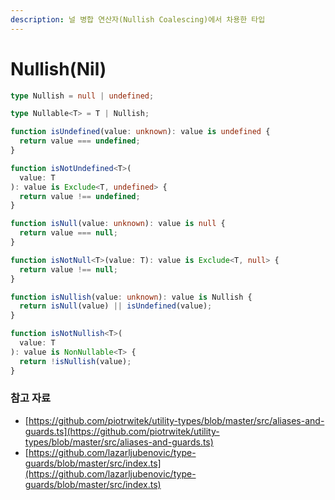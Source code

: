 ```yaml
---
description: 널 병합 연산자(Nullish Coalescing)에서 차용한 타입
---
```


# Nullish(Nil)

```typescript
type Nullish = null | undefined;

type Nullable<T> = T | Nullish;

function isUndefined(value: unknown): value is undefined {
  return value === undefined;
}

function isNotUndefined<T>(
  value: T
): value is Exclude<T, undefined> {
  return value !== undefined;
}

function isNull(value: unknown): value is null {
  return value === null;
}

function isNotNull<T>(value: T): value is Exclude<T, null> {
  return value !== null;
}

function isNullish(value: unknown): value is Nullish {
  return isNull(value) || isUndefined(value);
}

function isNotNullish<T>(
  value: T
): value is NonNullable<T> {
  return !isNullish(value);
}
```

### 참고 자료

* [https://github.com/piotrwitek/utility-types/blob/master/src/aliases-and-guards.ts](https://github.com/piotrwitek/utility-types/blob/master/src/aliases-and-guards.ts)
* [https://github.com/lazarljubenovic/type-guards/blob/master/src/index.ts](https://github.com/lazarljubenovic/type-guards/blob/master/src/index.ts)

